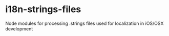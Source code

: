 i18n-strings-files
==================

Node modules for processing .strings files used for localization in iOS/OSX development
